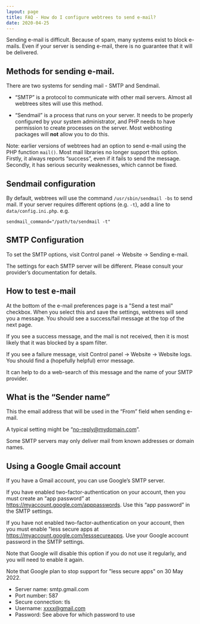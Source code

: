 ```yaml
---
layout: page
title: FAQ - How do I configure webtrees to send e-mail?
date: 2020-04-25
---
```


Sending e-mail is difficult.  Because of spam, many systems exist to block
e-mails.  Even if your server is sending e-mail, there is no guarantee that
it will be delivered.

## Methods for sending e-mail.

There are two systems for sending mail - SMTP and Sendmail.

* “SMTP” is a protocol to communicate with other mail servers.
Almost all webtrees sites will use this method.

* “Sendmail” is a process that runs on your server.  It needs to be
properly configured by your system administrator, and PHP needs to
have permission to create processes on the server.
Most webhosting packages will **not** allow you to do this.

Note: earlier versions of webtrees had an option to send e-mail using the PHP
function `mail()`.  Most mail libraries no longer support this option.
Firstly, it always reports “success”, even if it fails to send the message.
Secondly, it has serious security weaknesses, which cannot be fixed.

## Sendmail configuration

By default, webtrees will use the command `/usr/sbin/sendmail -bs` to
send mail.  If your server requires different options (e.g. `-t`), add
a line to `data/config.ini.php`.  e.g.

```
sendmail_command="/path/to/sendmail -t"
```

## SMTP Configuration

To set the SMTP options, visit Control panel -> Website -> Sending e-mail.

The settings for each SMTP server will be different.  Please consult
your provider’s documentation for details.

## How to test e-mail

At the bottom of the e-mail preferences page is a "Send a test mail" checkbox.
When you select this and save the settings, webtrees will send you a message.
You should see a success/fail message at the top of the next page.

If you see a success message, and the mail is not received, then it is
most likely that it was blocked by a spam filter.

If you see a failure message, visit Control panel -> Website -> Website logs.
You should find a (hopefully helpful) error message.

It can help to do a web-search of this message and the name of your
SMTP provider.

## What is the “Sender name”

This the email address that will be used in the “From” field when sending e-mail.

A typical setting might be “no-reply@mydomain.com”.

Some SMTP servers may only deliver mail from known addresses or domain names.

## Using a Google Gmail account

If you have a Gmail account, you can use Google’s SMTP server.

If you have enabled two-factor-authentication on your account, then you
must create an “app password” at <https://myaccount.google.com/apppasswords>.
Use this “app password” in the SMTP settings.

If you have not enabled two-factor-authentication on your account, then you
must enable "less secure apps at <https://myaccount.google.com/lesssecureapps>.
Use your Google account password in the SMTP settings.

Note that Google will disable this option if you do not use it regularly,
and you will need to enable it again.

Note that Google plan to stop support for "less secure apps" on 30 May 2022.

* Server name: smtp.gmail.com
* Port number: 587
* Secure connection: tls
* Username: xxxx@gmail.com
* Password: See above for which password to use
